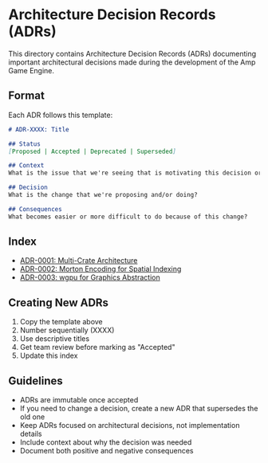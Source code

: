 # Architecture Decision Records (ADRs)

This directory contains Architecture Decision Records (ADRs) documenting important architectural decisions made during the development of the Amp Game Engine.

## Format

Each ADR follows this template:

```markdown
# ADR-XXXX: Title

## Status
[Proposed | Accepted | Deprecated | Superseded]

## Context
What is the issue that we're seeing that is motivating this decision or change?

## Decision
What is the change that we're proposing and/or doing?

## Consequences
What becomes easier or more difficult to do because of this change?
```

## Index

- [ADR-0001: Multi-Crate Architecture](0001-multi-crate-architecture.md)
- [ADR-0002: Morton Encoding for Spatial Indexing](0002-morton-encoding-spatial.md)
- [ADR-0003: wgpu for Graphics Abstraction](0003-wgpu-graphics-abstraction.md)

## Creating New ADRs

1. Copy the template above
2. Number sequentially (XXXX)
3. Use descriptive titles
4. Get team review before marking as "Accepted"
5. Update this index

## Guidelines

- ADRs are immutable once accepted
- If you need to change a decision, create a new ADR that supersedes the old one
- Keep ADRs focused on architectural decisions, not implementation details
- Include context about why the decision was needed
- Document both positive and negative consequences
